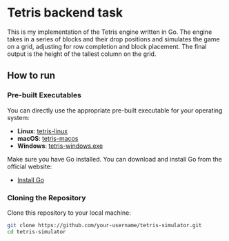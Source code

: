 # Tetris backend task

This is my implementation of the Tetris engine written in Go. The engine takes in a series of blocks and their drop positions and simulates the game on a grid, adjusting for row completion and block placement. The final output is the height of the tallest column on the grid.

## How to run

### Pre-built Executables

You can directly use the appropriate pre-built executable for your operating system:

- **Linux**: [tetris-linux](./tetris/tetris-linux)
- **macOS**: [tetris-macos](./tetris/tetris-macos)
- **Windows**: [tetris-windows.exe](./tetris/tetris-windows.exe)


Make sure you have Go installed. You can download and install Go from the official website:

- [Install Go](https://golang.org/dl/)

### Cloning the Repository

Clone this repository to your local machine:

```bash
git clone https://github.com/your-username/tetris-simulator.git
cd tetris-simulator
